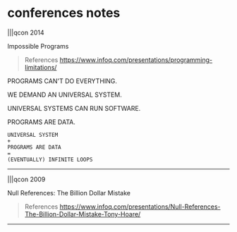 # conferences notes

|||qcon 2014

Impossible Programs

> References
> <https://www.infoq.com/presentations/programming-limitations/>

PROGRAMS CAN'T DO EVERYTHING.

WE DEMAND AN UNIVERSAL SYSTEM.

UNIVERSAL SYSTEMS CAN RUN SOFTWARE.

PROGRAMS ARE DATA.

```text
UNIVERSAL SYSTEM
+
PROGRAMS ARE DATA
=
(EVENTUALLY) INFINITE LOOPS
```

---

|||qcon 2009

Null References: The Billion Dollar Mistake

> References
> <https://www.infoq.com/presentations/Null-References-The-Billion-Dollar-Mistake-Tony-Hoare/>

---
